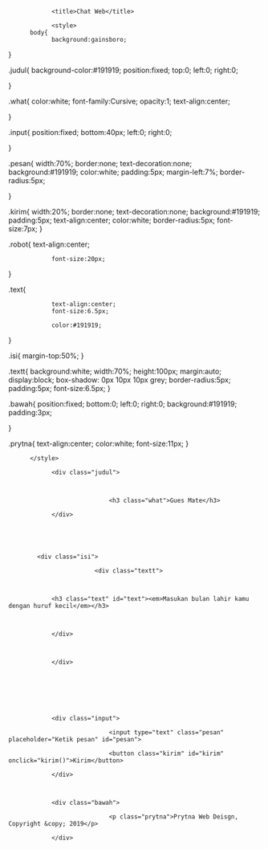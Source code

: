 

<html lang="in">

<head>

				<title>Chat Web</title>

				<style>
          body{
				background:gainsboro;
}


.judul{
				background-color:#191919;
				position:fixed;
				top:0;
				left:0;
				right:0;
				
				
}



.what{
				color:white;
				font-family:Cursive;
				opacity:1;
				text-align:center;
				
}

.input{
				position:fixed;
				bottom:40px;
				left:0;
                                right:0;
				
				
				
}


.pesan{
				width:70%;
				border:none;
				text-decoration:none;
				background:#191919;
				color:white;
				padding:5px;
				margin-left:7%;
				border-radius:5px; 
				
}

.kirim{
				width:20%;
				border:none;
				text-decoration:none;
				background:#191919;
				padding:5px;
				text-align:center;
				color:white;
				border-radius:5px; font-size:7px;
}

.robot{
				text-align:center;
				
				font-size:20px;
}

.text{
				
			
				text-align:center;
				font-size:6.5px;
			  
				color:#191919;
				
}


.isi{
				margin-top:50%;
}

.textt{
				background:white;
				width:70%;
				height:100px;
				margin:auto;
				display:block;
				box-shadow: 0px 10px 10px grey;
				border-radius:5px;
				padding:5px; font-size:6.5px;
}

.bawah{
				position:fixed;
				bottom:0;
				left:0;
				right:0;
				background:#191919; padding:3px;
				
}

.prytna{
				text-align:center;
				color:white;
				font-size:11px;
}

          </style>

</head>

<body>

				<div class="judul">

								

								<h3 class="what">Gues Mate</h3>

				</div>

				

				

			<div class="isi">

							<div class="textt">

											

				<h3 class="text" id="text"><em>Masukan bulan lahir kamu dengan huruf kecil</em></h3>

				

				</div>

				

				</div>

				

				

				

				<div class="input">

								<input type="text" class="pesan" placeholder="Ketik pesan" id="pesan">

								<button class="kirim" id="kirim" onclick="kirim()">Kirim</button>

				</div>

				

				<div class="bawah">

								<p class="prytna">Prytna Web Deisgn, Copyright &copy; 2019</p>

				</div>

			

<script>

function kirim() {

  var text;

  var pesan = document.getElementById("pesan").value;

  switch(pesan) {

    case "januari":

      text = "memiliki kepribadian yang serba cepat.Ia tidak memiliki toleransi untuk seorang yang melemahkan langkahnya menuju seuatu.Pasangan yang cocok dengannya adalah seorang yang juga berkemauan keras, penuh ambisi dan bergerak cepat.";

    break;

    case "februari":

    text = "memiliki sifat yang sangat keras kepala tetapi berhati lembut, mereka cocok dengan sosok seseorang yang berhati lembut dan tidak kasar";

    break;

    case "maret":

    text = "seorang yang sangat peduli, berwawasan luas dan sangat memuja pasangan Kamu memerlukan pasangan yang memiliki sifat serupa untuk mendapatkan timba balik";

    break;

    case "april":

    text = "sifat dari bulan april mempunyai sifat mandiri dan berusaha dengan giat untuk mencapai sesuatu apalago dengan kekasih tercinta nya";

    break;

    case "mei":

    text = "memiliki sifat yang rajin dan cepat dalam sega la urusan, mudah untuk memecahkan masalah yang rumit";

    break;

    case "juni":

    text = "di dalam diri bulan juni itu kreatif dan mudah bergaul dengan orang orang di sekitarnya dan memiliki percaya diri yang tinggi";

    break;

    case "juli":

    text = "Dia tidak akan pernah gagal untuk menjadi romantis. Selain itu, dia juga merupakan sosok orang yang rumit, karena pesona alami yang memang telah dimilikinya.";

    break;

    case "agustus":

    text = "memiliki sifat yang mandiri dan keras kepala tetapi memiliki hati yang lemah lembut, dia memiliki sifat yang jujur";

    break;

    case "september":

    text = "Sosok yang lahir di bulan September tahu bagaimana cara memberi kejutan bagi pasangannya Dia tahu bagaimana caranya melepaskan berbagai hal kecil dan menikmati waktu bersama pasanganya";

    break;

    case "oktober":

  text="Dia adalah tipe seseorang yang cerdas, tepat, dan bisa berkomunikasi dengan baik. Dia bisa membuat pasangan merasa istimewa hanya menggunakan kata- kata saja.";

    break;

    case "november":

    text = "Sosok yang lahir di bulan November adalah tipe suami yang sangat kreatif dan ramah, tipe yang berbahaya, karena pasangan tidak akan pernah bisa marah.";

    break;

    case "desember":

    text = "Dia mungkin adalah sosok yang paling santai yang pernah ditemui oleh seseorang. Ia adalah sosok yang bisa menyeimbangkan keadaan, melihat berbaga hal dengan perspektif yang berbeda, membuat pasangan nyaman melalui saat yang paling sulit sekalipun.";

    break;

    default:

    text = "Harap masukan bulan lahir anda dengan huruf kecil dan benar";

  }

  document.getElementById("text").innerHTML = text;

}

</script>

</body>

</html>

